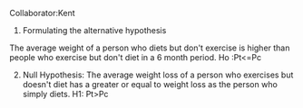 
Collaborator:Kent 

1. Formulating the alternative hypothesis 

The average weight of a person who diets but don't exercise is higher than people who exercise but don't diet in a 6 month period. 
Ho :Pt<=Pc

2. Null Hypothesis:
The average weight loss of a person who exercises but doesn't diet has a greater or equal to weight loss as the person who simply diets. 
H1: Pt>Pc
